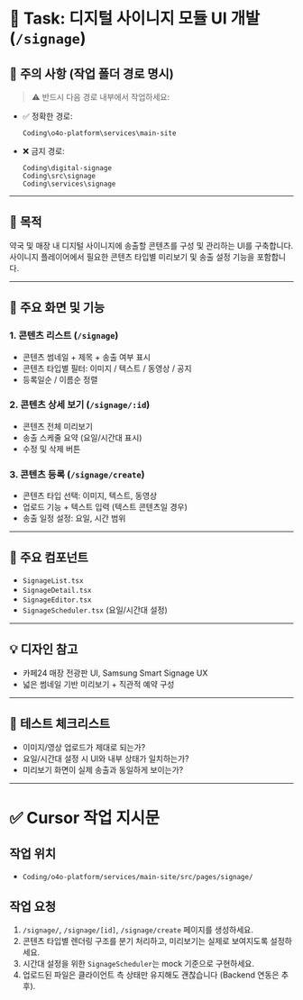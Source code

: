 # 🧩 Task: 디지털 사이니지 모듈 UI 개발 (`/signage`)

## 📌 주의 사항 (작업 폴더 경로 명시)

> ⚠️ 반드시 다음 경로 내부에서 작업하세요:

- ✅ 정확한 경로:
  ```
  Coding\o4o-platform\services\main-site
  ```

- ❌ 금지 경로:
  ```
  Coding\digital-signage
  Coding\src\signage
  Coding\services\signage
  ```

---

## 🎯 목적
약국 및 매장 내 디지털 사이니지에 송출할 콘텐츠를 구성 및 관리하는 UI를 구축합니다.  
사이니지 플레이어에서 필요한 콘텐츠 타입별 미리보기 및 송출 설정 기능을 포함합니다.

---

## 📐 주요 화면 및 기능

### 1. 콘텐츠 리스트 (`/signage`)
- 콘텐츠 썸네일 + 제목 + 송출 여부 표시
- 콘텐츠 타입별 필터: 이미지 / 텍스트 / 동영상 / 공지
- 등록일순 / 이름순 정렬

### 2. 콘텐츠 상세 보기 (`/signage/:id`)
- 콘텐츠 전체 미리보기
- 송출 스케줄 요약 (요일/시간대 표시)
- 수정 및 삭제 버튼

### 3. 콘텐츠 등록 (`/signage/create`)
- 콘텐츠 타입 선택: 이미지, 텍스트, 동영상
- 업로드 기능 + 텍스트 입력 (텍스트 콘텐츠일 경우)
- 송출 일정 설정: 요일, 시간 범위

---

## 📁 주요 컴포넌트

- `SignageList.tsx`
- `SignageDetail.tsx`
- `SignageEditor.tsx`
- `SignageScheduler.tsx` (요일/시간대 설정)

---

## 💡 디자인 참고
- 카페24 매장 전광판 UI, Samsung Smart Signage UX
- 넓은 썸네일 기반 미리보기 + 직관적 예약 구성

---

## 🧪 테스트 체크리스트
- 이미지/영상 업로드가 제대로 되는가?
- 요일/시간대 설정 시 UI와 내부 상태가 일치하는가?
- 미리보기 화면이 실제 송출과 동일하게 보이는가?

---

# ✅ Cursor 작업 지시문

## 작업 위치
- `Coding/o4o-platform/services/main-site/src/pages/signage/`

## 작업 요청
1. `/signage/`, `/signage/[id]`, `/signage/create` 페이지를 생성하세요.
2. 콘텐츠 타입별 렌더링 구조를 분기 처리하고, 미리보기는 실제로 보여지도록 설정하세요.
3. 시간대 설정을 위한 `SignageScheduler`는 mock 기준으로 구현하세요.
4. 업로드된 파일은 클라이언트 측 상태만 유지해도 괜찮습니다 (Backend 연동은 추후).
